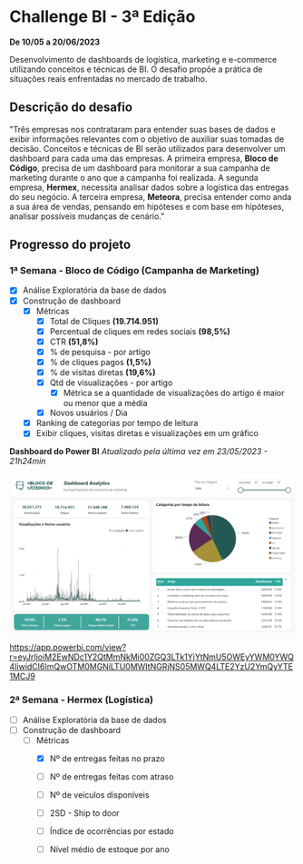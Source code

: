 # Challenge BI - 3ª Edição

**De 10/05 a 20/06/2023**

Desenvolvimento de dashboards de logística, marketing e e-commerce utilizando conceitos e técnicas de BI.
O desafio propõe a prática de situações reais enfrentadas no mercado de trabalho. 

## Descrição do desafio

"Três empresas nos contrataram para entender suas bases de dados e exibir informações relevantes com o objetivo de auxiliar suas tomadas de decisão.
Conceitos e técnicas de BI serão utilizados para desenvolver um dashboard para cada uma das empresas.
A primeira empresa, **Bloco de Código**, precisa de um dashboard para monitorar a sua campanha de marketing durante o ano que a campanha foi realizada.
A segunda empresa, **Hermex**, necessita analisar dados sobre a logística das entregas do seu negócio.
A terceira empresa, **Meteora**, precisa entender como anda a sua área de vendas, pensando em hipóteses e com base em hipóteses, analisar possíveis mudanças de cenário."

## Progresso do projeto

### 1ª Semana - Bloco de Código (Campanha de Marketing)
  - [x] Análise Exploratória da base de dados
  - [x] Construção de dashboard 
    - [x] Métricas
      - [x] Total de Cliques **(19.714.951)**
      - [x] Percentual de cliques em redes sociais **(98,5%)**
      - [x] CTR **(51,8%)**
      - [x] % de pesquisa - por artigo
      - [x] % de cliques pagos **(1,5%)**
      - [x] % de visitas diretas **(19,6%)**
      - [x] Qtd de visualizações - por artigo
        - [x] Métrica se a quantidade de visualizações do artigo é maior ou menor que a média
      - [x] Novos usuários / Dia
    - [x] Ranking de categorias por tempo de leitura
    - [x] Exibir cliques, visitas diretas e visualizações em um gráfico

**Dashboard do Power BI**
*Atualizado pela última vez em 23/05/2023 - 21h24min*

![Dashboard - Bloco de Código](https://github.com/willyferreira/Alura_Challenge_BI_3/blob/243069b39aba55934a4c8cdeb9468704cf6296eb/bloco_de_codigo/dashboard_v2023_05_2023_v2.png)

 https://app.powerbi.com/view?r=eyJrIjoiM2EwNDc1Y2QtMmNkMi00ZGQ3LTk1YjYtNmU5OWEyYWM0YWQ4IiwidCI6ImQwOTM0MGNiLTU0MWItNGRjNS05MWQ4LTE2YzU2YmQyYTE1MCJ9

### 2ª Semana - Hermex (Logística)
  - [ ] Análise Exploratória da base de dados
  - [ ] Construção de dashboard 
    - [ ] Métricas
      - [x] Nº de entregas feitas no prazo
      - [ ] Nº de entregas feitas com atraso
      - [ ] Nº de veículos disponíveis
      - [ ] 2SD - Ship to door
      - [ ] Índice de ocorrências por estado
      - [ ] Nível médio de estoque por ano


